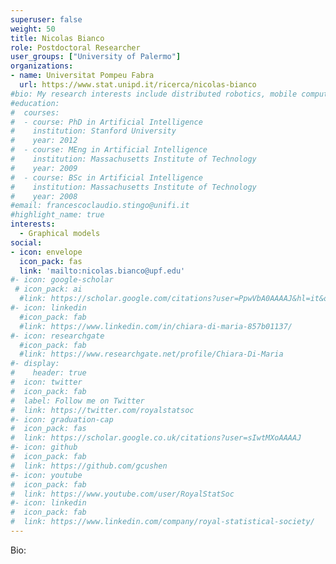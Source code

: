 ```yaml
---
superuser: false
weight: 50
title: Nicolas Bianco
role: Postdoctoral Researcher
user_groups: ["University of Palermo"]
organizations:
- name: Universitat Pompeu Fabra
  url: https://www.stat.unipd.it/ricerca/nicolas-bianco
#bio: My research interests include distributed robotics, mobile computing and programmable matter.
#education:
#  courses:
#  - course: PhD in Artificial Intelligence
#    institution: Stanford University
#    year: 2012
#  - course: MEng in Artificial Intelligence
#    institution: Massachusetts Institute of Technology
#    year: 2009
#  - course: BSc in Artificial Intelligence
#    institution: Massachusetts Institute of Technology
#    year: 2008
#email: francescoclaudio.stingo@unifi.it
#highlight_name: true
interests:
  - Graphical models
social:
- icon: envelope
  icon_pack: fas
  link: 'mailto:nicolas.bianco@upf.edu'
#- icon: google-scholar
 # icon_pack: ai
  #link: https://scholar.google.com/citations?user=PpwVbA0AAAAJ&hl=it&oi=ao
#- icon: linkedin
  #icon_pack: fab
  #link: https://www.linkedin.com/in/chiara-di-maria-857b01137/
#- icon: researchgate
  #icon_pack: fab
  #link: https://www.researchgate.net/profile/Chiara-Di-Maria
#- display:
#    header: true
#  icon: twitter
#  icon_pack: fab
#  label: Follow me on Twitter
#  link: https://twitter.com/royalstatsoc
#- icon: graduation-cap
#  icon_pack: fas
#  link: https://scholar.google.co.uk/citations?user=sIwtMXoAAAAJ
#- icon: github
#  icon_pack: fab
#  link: https://github.com/gcushen
#- icon: youtube
#  icon_pack: fab
#  link: https://www.youtube.com/user/RoyalStatSoc
#- icon: linkedin
#  icon_pack: fab
#  link: https://www.linkedin.com/company/royal-statistical-society/
---
```


Bio:


